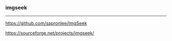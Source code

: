 ### imgseek
---
https://github.com/sapronlee/ImgSeek

https://sourceforge.net/projects/imgseek/

```
```

```
```

```
```


